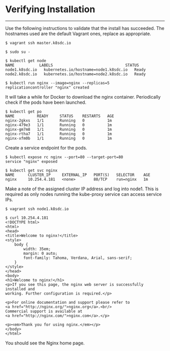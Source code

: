 # Verifying Installation

<hr>

Use the following instructions to validate that the install has succeeded.  The hostnames used are the default Vagrant ones, replace as appropriate.

```console
$ vagrant ssh master.k8sdc.io

$ sudo su -

$ kubectl get node
NAME           LABELS                                STATUS
node1.k8sdc.io   kubernetes.io/hostname=node1.k8sdc.io   Ready
node2.k8sdc.io   kubernetes.io/hostname=node2.k8sdc.io   Ready

$ kubectl run nginx --image=nginx --replicas=5
replicationcontroller "nginx" created
```

It will take a while for Docker to download the nginx container.  Periodically check if the pods have been launched.

```console
$ kubectl get po
NAME          READY     STATUS    RESTARTS   AGE
nginx-2gkxs   1/1       Running   0          1m
nginx-479e3   1/1       Running   0          1m
nginx-gm7m8   1/1       Running   0          1m
nginx-rtha7   1/1       Running   0          1m
nginx-xfm0b   1/1       Running   0          1m
```

Create a service endpoint for the pods.

```console
$ kubectl expose rc nginx --port=80 --target-port=80
service "nginx" exposed

$ kubectl get svc nginx
NAME      CLUSTER_IP     EXTERNAL_IP   PORT(S)   SELECTOR    AGE
nginx     10.254.4.181   <none>        80/TCP    run=nginx   1m
```

Make a note of the assigned cluster IP address and log into node1.  This is required as only nodes running the kube-proxy service can access service IPs.

```console
$ vagrant ssh node1.k8sdc.io

$ curl 10.254.4.181
<!DOCTYPE html>
<html>
<head>
<title>Welcome to nginx!</title>
<style>
    body {
        width: 35em;
        margin: 0 auto;
        font-family: Tahoma, Verdana, Arial, sans-serif;
    }
</style>
</head>
<body>
<h1>Welcome to nginx!</h1>
<p>If you see this page, the nginx web server is successfully installed and
working. Further configuration is required.</p>

<p>For online documentation and support please refer to
<a href="http://nginx.org/">nginx.org</a>.<br/>
Commercial support is available at
<a href="http://nginx.com/">nginx.com</a>.</p>

<p><em>Thank you for using nginx.</em></p>
</body>
</html>
```

You should see the Nginx home page.